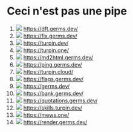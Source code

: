 # Ceci n'est pas une pipe

1. [![](https://gitlab.com/germs-dev/dft/badges/main/pipeline.svg)](https://gitlab.com/germs-dev/dft/-/pipelines) https://dft.germs.dev/
1. [![](https://gitlab.com/germs-dev/fix/badges/main/pipeline.svg)](https://gitlab.com/germs-dev/fix/-/pipelines) https://fix.germs.dev/
1. [![](https://gitlab.com/germs-dev/cpp/badges/main/pipeline.svg)](https://gitlab.com/germs-dev/cpp/-/pipelines) https://turpin.dev/
1. [![](https://gitlab.com/germs-dev/turpin-one/badges/main/pipeline.svg)](https://gitlab.com/germs-dev/turpin-one/-/pipelines) https://turpin.one/
1. [![](https://gitlab.com/germs-dev/webmeup/badges/main/pipeline.svg)](https://gitlab.com/germs-dev/webmeup/-/pipelines) https://md2html.germs.dev/
1. [![](https://gitlab.com/germs-dev/tracehost/badges/main/pipeline.svg)](https://gitlab.com/germs-dev/tracehost/-/pipelines) https://ping.germs.dev/
1. [![](https://gitlab.com/germs-dev/turpin-cloud/badges/main/pipeline.svg)](https://gitlab.com/germs-dev/turpin-cloud/-/pipelines) https://turpin.cloud/
1. [![](https://gitlab.com/germs-dev/flags/badges/main/pipeline.svg)](https://gitlab.com/germs-dev/flags/-/pipelines) https://flags.germs.dev/
1. [![](https://gitlab.com/germs-dev/germs-dev/badges/main/pipeline.svg)](https://gitlab.com/germs-dev/germs-dev/-/pipelines) https://germs.dev/
1. [![](https://gitlab.com/germs-dev/companies-house-plotter/badges/main/pipeline.svg)](https://gitlab.com/germs-dev/companies-house-plotter/-/pipelines) https://bank.germs.dev/
1. [![](https://gitlab.com/germs-dev/quotations/badges/main/pipeline.svg)](https://gitlab.com/germs-dev/quotations/-/pipelines) https://quotations.germs.dev/
1. [![](https://gitlab.com/germs-dev/skills/badges/master/pipeline.svg)](https://gitlab.com/germs-dev/skills/-/pipelines) https://skills.turpin.dev/
1. [![](https://gitlab.com/germs-dev/mews-one/badges/main/pipeline.svg)](https://gitlab.com/germs-dev/mews-one/-/pipelines) https://mews.one/
1. [![](https://gitlab.com/germs-dev/render/badges/main/pipeline.svg)](https://gitlab.com/germs-dev/render/-/pipelines) https://render.germs.dev/

